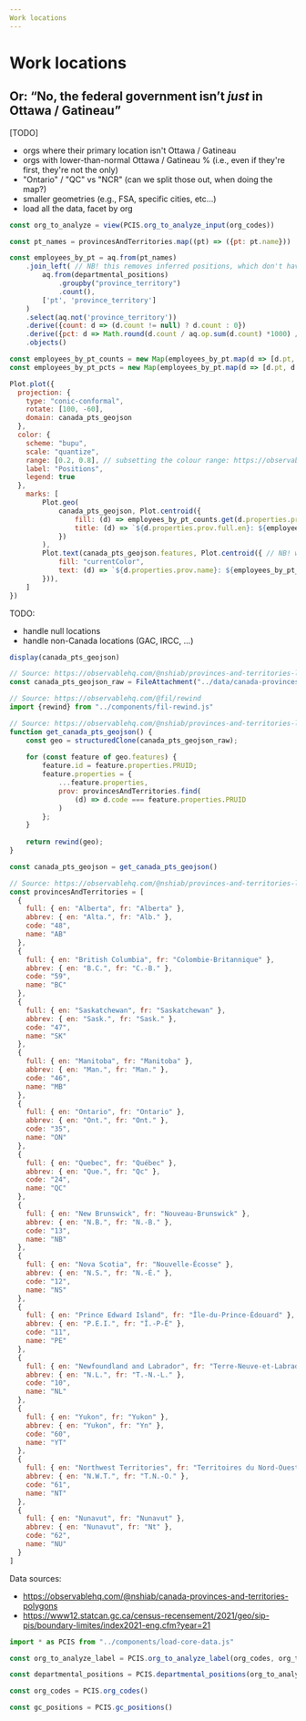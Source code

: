 ```yaml
---
Work locations
---
```


# Work locations
## Or: “No, the federal government isn’t _just_ in Ottawa / Gatineau”


[TODO]
- orgs where their primary location isn't Ottawa / Gatineau
- orgs with lower-than-normal Ottawa / Gatineau % (i.e., even if they're first, they're not the only)
- "Ontario" / "QC" vs "NCR" (can we split those out, when doing the map?)
- smaller geometries (e.g., FSA, specific cities, etc...)
- load all the data, facet by org

```js
const org_to_analyze = view(PCIS.org_to_analyze_input(org_codes))
```

```js
const pt_names = provincesAndTerritories.map((pt) => ({pt: pt.name}))

const employees_by_pt = aq.from(pt_names)
	.join_left( // NB! this removes inferred positions, which don't have a work location
		aq.from(departmental_positions)
			.groupby("province_territory")
			.count(),
		['pt', 'province_territory']
	)
	.select(aq.not('province_territory'))
	.derive({count: d => (d.count != null) ? d.count : 0})
	.derive({pct: d => Math.round(d.count / aq.op.sum(d.count) *1000) / 10})
	.objects()

const employees_by_pt_counts = new Map(employees_by_pt.map(d => [d.pt, d.count]))
const employees_by_pt_pcts = new Map(employees_by_pt.map(d => [d.pt, d.pct]))
```

```js
Plot.plot({
  projection: {
    type: "conic-conformal",
    rotate: [100, -60],
    domain: canada_pts_geojson
  },
  color: {
	scheme: "bupu",
	scale: "quantize",
	range: [0.2, 0.8], // subsetting the colour range: https://observablehq.com/plot/features/scales#color-scale-options
    label: "Positions",
    legend: true
  },
	marks: [
		Plot.geo(
			canada_pts_geojson, Plot.centroid({
				fill: (d) => employees_by_pt_counts.get(d.properties.prov.name),
				title: (d) => `${d.properties.prov.full.en}: ${employees_by_pt_counts.get(d.properties.prov.name).toLocaleString()} (${employees_by_pt_pcts.get(d.properties.prov.name)}%)`
			})
		),
		Plot.text(canada_pts_geojson.features, Plot.centroid({ // NB! we have to surface the `.features` property for this to work
			fill: "currentColor",
			text: (d) => `${d.properties.prov.name}: ${employees_by_pt_counts.get(d.properties.prov.name).toLocaleString()} (${employees_by_pt_pcts.get(d.properties.prov.name)}%)`
		})),
	]
})
```

TODO:
- handle null locations
- handle non-Canada locations (GAC, IRCC, ...)

```js
display(canada_pts_geojson)
```

```js
// Source: https://observablehq.com/@nshiab/provinces-and-territories-labels
const canada_pts_geojson_raw = FileAttachment("../data/canada-provinces-territories.json").json()
```

```js
// Source: https://observablehq.com/@fil/rewind
import {rewind} from "../components/fil-rewind.js"
```

```js
// Source: https://observablehq.com/@nshiab/provinces-and-territories-labels
function get_canada_pts_geojson() {
	const geo = structuredClone(canada_pts_geojson_raw);
	
	for (const feature of geo.features) {
		feature.id = feature.properties.PRUID;
		feature.properties = {
			...feature.properties,
			prov: provincesAndTerritories.find(
				(d) => d.code === feature.properties.PRUID
			)
		};
	}
	
	return rewind(geo);
}

const canada_pts_geojson = get_canada_pts_geojson()
```

```js
// Source: https://observablehq.com/@nshiab/provinces-and-territories-labels
const provincesAndTerritories = [
  {
    full: { en: "Alberta", fr: "Alberta" },
    abbrev: { en: "Alta.", fr: "Alb." },
    code: "48",
    name: "AB"
  },
  {
    full: { en: "British Columbia", fr: "Colombie-Britannique" },
    abbrev: { en: "B.C.", fr: "C.-B." },
    code: "59",
    name: "BC"
  },
  {
    full: { en: "Saskatchewan", fr: "Saskatchewan" },
    abbrev: { en: "Sask.", fr: "Sask." },
    code: "47",
    name: "SK"
  },
  {
    full: { en: "Manitoba", fr: "Manitoba" },
    abbrev: { en: "Man.", fr: "Man." },
    code: "46",
    name: "MB"
  },
  {
    full: { en: "Ontario", fr: "Ontario" },
    abbrev: { en: "Ont.", fr: "Ont." },
    code: "35",
    name: "ON"
  },
  {
    full: { en: "Quebec", fr: "Québec" },
    abbrev: { en: "Que.", fr: "Qc" },
    code: "24",
    name: "QC"
  },
  {
    full: { en: "New Brunswick", fr: "Nouveau-Brunswick" },
    abbrev: { en: "N.B.", fr: "N.-B." },
    code: "13",
    name: "NB"
  },
  {
    full: { en: "Nova Scotia", fr: "Nouvelle-Écosse" },
    abbrev: { en: "N.S.", fr: "N.-É." },
    code: "12",
    name: "NS"
  },
  {
    full: { en: "Prince Edward Island", fr: "Île-du-Prince-Édouard" },
    abbrev: { en: "P.E.I.", fr: "Î.-P-É" },
    code: "11",
    name: "PE"
  },
  {
    full: { en: "Newfoundland and Labrador", fr: "Terre-Neuve-et-Labrador" },
    abbrev: { en: "N.L.", fr: "T.-N.-L." },
    code: "10",
    name: "NL"
  },
  {
    full: { en: "Yukon", fr: "Yukon" },
    abbrev: { en: "Yukon", fr: "Yn" },
    code: "60",
    name: "YT"
  },
  {
    full: { en: "Northwest Territories", fr: "Territoires du Nord-Ouest" },
    abbrev: { en: "N.W.T.", fr: "T.N.-O." },
    code: "61",
    name: "NT"
  },
  {
    full: { en: "Nunavut", fr: "Nunavut" },
    abbrev: { en: "Nunavut", fr: "Nt" },
    code: "62",
    name: "NU"
  }
]
```

Data sources:
- https://observablehq.com/@nshiab/canada-provinces-and-territories-polygons
- https://www12.statcan.gc.ca/census-recensement/2021/geo/sip-pis/boundary-limites/index2021-eng.cfm?year=21


<!-- ## Generic -->

```js
import * as PCIS from "../components/load-core-data.js"
```

```js
const org_to_analyze_label = PCIS.org_to_analyze_label(org_codes, org_to_analyze)
```

```js
const departmental_positions = PCIS.departmental_positions(org_to_analyze)
```

```js
const org_codes = PCIS.org_codes()
```

```js
const gc_positions = PCIS.gc_positions()
```

